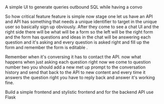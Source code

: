 A simple UI to generate queries outbound SQL while having a convo


So how critical feature feature is simple now stage one let us have an API and API has something that needs a unique identifier to target in the unique user so basically sign up obviously. After they come to see a chat UI and the right side there will be what will be a form so the left will be the right form and the form has questions and ideas in the chat will be answering each question and it's asking and every question is asked right and fill up the form and remember the form is editable .

Remember when it's conversing it has to contact the API. now what happens when just asking each question right now we come to question number two you should add a new met up prompt to the conversation history and send that back to the API to new content and every time it answers the question right you have to reply back and answer it's working fine.

Build a simple frontend and stylistic frontend and for the backend API use Flask